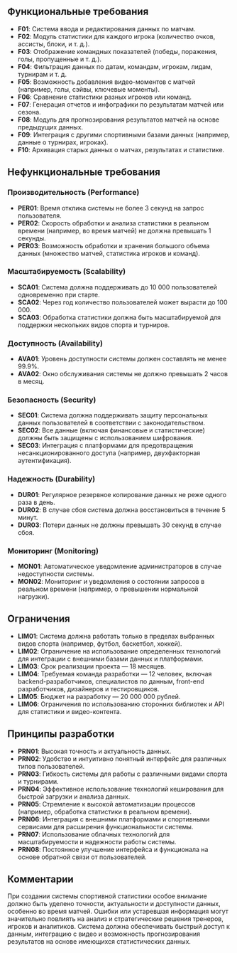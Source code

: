 ## Функциональные требования

- **F01**: Система ввода и редактирования данных по матчам.
- **F02**: Модуль статистики для каждого игрока (количество очков, ассисты, блоки, и т. д.).
- **F03**: Отображение командных показателей (победы, поражения, голы, пропущенные и т. д.).
- **F04**: Фильтрация данных по датам, командам, игрокам, лидам, турнирам и т. д.
- **F05**: Возможность добавления видео-моментов с матчей (например, голы, сэйвы, ключевые моменты).
- **F06**: Сравнение статистики разных игроков или команд.
- **F07**: Генерация отчетов и инфографики по результатам матчей или сезона.
- **F08**: Модуль для прогнозирования результатов матчей на основе предыдущих данных.
- **F09**: Интеграция с другими спортивными базами данных (например, данные о турнирах, игроках).
- **F10**: Архивация старых данных о матчах, результатах и статистике.

## Нефункциональные требования

### Производительность (Performance)

- **PER01**: Время отклика системы не более 3 секунд на запрос пользователя.
- **PER02**: Скорость обработки и анализа статистики в реальном времени (например, во время матчей) не должна превышать 1 секунды.
- **PER03**: Возможность обработки и хранения большого объема данных (множество матчей, статистика игроков и команд).

### Масштабируемость (Scalability)

- **SCA01**: Система должна поддерживать до 10 000 пользователей одновременно при старте.
- **SCA02**: Через год количество пользователей может вырасти до 100 000.
- **SCA03**: Обработка статистики должна быть масштабируемой для поддержки нескольких видов спорта и турниров.

### Доступность (Availability)

- **AVA01**: Уровень доступности системы должен составлять не менее 99.9%.
- **AVA02**: Окно обслуживания системы не должно превышать 2 часов в месяц.

### Безопасность (Security)

- **SEC01**: Система должна поддерживать защиту персональных данных пользователей в соответствии с законодательством.
- **SEC02**: Все данные (включая финансовые и статистические) должны быть защищены с использованием шифрования.
- **SEC03**: Интеграция с платформами для предотвращения несанкционированного доступа (например, двухфакторная аутентификация).

### Надежность (Durability)

- **DUR01**: Регулярное резервное копирование данных не реже одного раза в день.
- **DUR02**: В случае сбоя система должна восстановиться в течение 5 минут.
- **DUR03**: Потери данных не должны превышать 30 секунд в случае сбоя.

### Мониторинг (Monitoring)

- **MON01**: Автоматическое уведомление администраторов в случае недоступности системы.
- **MON02**: Мониторинг и уведомления о состоянии запросов в реальном времени (например, о превышении нормальной нагрузки).

## Ограничения

- **LIM01**: Система должна работать только в пределах выбранных видов спорта (например, футбол, баскетбол, хоккей).
- **LIM02**: Ограничение на использование определенных технологий для интеграции с внешними базами данных и платформами.
- **LIM03**: Срок реализации проекта — 18 месяцев.
- **LIM04**: Требуемая команда разработки — 12 человек, включая backend-разработчиков, специалистов по данным, front-end разработчиков, дизайнеров и тестировщиков.
- **LIM05**: Бюджет на разработку — 20 000 000 рублей.
- **LIM06**: Ограничения по использованию сторонних библиотек и API для статистики и видео-контента.

## Принципы разработки

- **PRN01**: Высокая точность и актуальность данных.
- **PRN02**: Удобство и интуитивно понятный интерфейс для различных типов пользователей.
- **PRN03**: Гибкость системы для работы с различными видами спорта и турнирами.
- **PRN04**: Эффективное использование технологий кеширования для быстрой загрузки и анализа данных.
- **PRN05**: Стремление к высокой автоматизации процессов (например, обработка статистики в реальном времени).
- **PRN06**: Интеграция с внешними платформами и спортивными сервисами для расширения функциональности системы.
- **PRN07**: Использование облачных технологий для масштабируемости и надежности работы системы.
- **PRN08**: Постоянное улучшение интерфейса и функционала на основе обратной связи от пользователей.

## Комментарии

При создании системы спортивной статистики особое внимание должно быть уделено точности, актуальности и доступности данных, особенно во время матчей. Ошибки или устаревшая информация могут значительно повлиять на анализ и стратегические решения тренеров, игроков и аналитиков. Система должна обеспечивать быстрый доступ к данным, интеграцию с видео и возможность прогнозирования результатов на основе имеющихся статистических данных.

